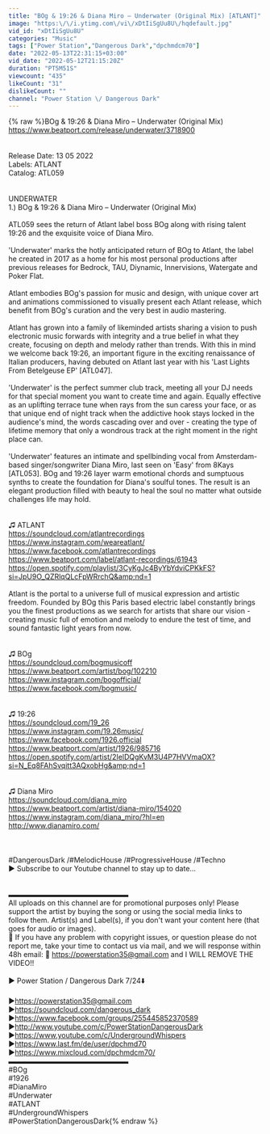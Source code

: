```yaml
---
title: "BOg & 19:26 & Diana Miro – Underwater (Original Mix) [ATLANT]"
image: "https:\/\/i.ytimg.com\/vi\/xDtIiSgUu8U\/hqdefault.jpg"
vid_id: "xDtIiSgUu8U"
categories: "Music"
tags: ["Power Station","Dangerous Dark","dpchmdcm70"]
date: "2022-05-13T22:31:15+03:00"
vid_date: "2022-05-12T21:15:20Z"
duration: "PT5M51S"
viewcount: "435"
likeCount: "31"
dislikeCount: ""
channel: "Power Station \/ Dangerous Dark"
---
```

{% raw %}BOg &amp; 19:26 &amp; Diana Miro – Underwater (Original Mix)<br /><a rel="nofollow" target="blank" href="https://www.beatport.com/release/underwater/3718900">https://www.beatport.com/release/underwater/3718900</a><br /><br /><br />Release Date: 13 05 2022<br />Labels: ATLANT<br />Catalog: ATL059<br /><br /><br />UNDERWATER<br />1.) BOg &amp; 19:26 &amp; Diana Miro – Underwater (Original Mix)<br /><br />ATL059 sees the return of Atlant label boss BOg along with rising talent 19:26 and the exquisite voice of Diana Miro.<br /><br />'Underwater' marks the hotly anticipated return of BOg to Atlant, the label he created in 2017 as a home for his most personal productions after previous releases for Bedrock, TAU, Diynamic, Innervisions, Watergate and Poker Flat.<br /><br />Atlant embodies BOg's passion for music and design, with unique cover art and animations commissioned to visually present each Atlant release, which benefit from BOg's curation and the very best in audio mastering.<br /><br />Atlant has grown into a family of likeminded artists sharing a vision to push electronic music forwards with integrity and a true belief in what they create, focusing on depth and melody rather than trends. With this in mind we welcome back 19:26, an important figure in the exciting renaissance of Italian producers, having debuted on Atlant last year with his 'Last Lights From Betelgeuse EP' [ATL047].<br /><br />'Underwater' is the perfect summer club track, meeting all your DJ needs for that special moment you want to create time and again. Equally effective as an uplifting terrace tune when rays from the sun caress your face, or as that unique end of night track when the addictive hook stays locked in the audience's mind, the words cascading over and over - creating the type of lifetime memory that only a wondrous track at the right moment in the right place can.<br /><br />'Underwater' features an intimate and spellbinding vocal from Amsterdam-based singer/songwriter Diana Miro, last seen on 'Easy' from 8Kays [ATL053]. BOg and 19:26 layer warm emotional chords and sumptuous synths to create the foundation for Diana's soulful tones. The result is an elegant production filled with beauty to heal the soul no matter what outside challenges life may hold.<br /><br /><br />♫ ATLANT<br /><a rel="nofollow" target="blank" href="https://soundcloud.com/atlantrecordings">https://soundcloud.com/atlantrecordings</a><br /><a rel="nofollow" target="blank" href="https://www.instagram.com/weareatlant/">https://www.instagram.com/weareatlant/</a><br /><a rel="nofollow" target="blank" href="https://www.facebook.com/atlantrecordings">https://www.facebook.com/atlantrecordings</a><br /><a rel="nofollow" target="blank" href="https://www.beatport.com/label/atlant-recordings/61943">https://www.beatport.com/label/atlant-recordings/61943</a><br /><a rel="nofollow" target="blank" href="https://open.spotify.com/playlist/3CyKgJc4ByYbYdviCPKkFS?si=JpU9O_QZRlqQLcFpWRrchQ&amp;nd=1">https://open.spotify.com/playlist/3CyKgJc4ByYbYdviCPKkFS?si=JpU9O_QZRlqQLcFpWRrchQ&amp;nd=1</a><br /><br />Atlant is the portal to a universe full of musical expression and artistic freedom. Founded by BOg this Paris based electric label constantly brings you the finest productions as we search for artists that share our vision - creating music full of emotion and melody to endure the test of time, and sound fantastic light years from now.<br /><br /><br />♫ BOg <br /><a rel="nofollow" target="blank" href="https://soundcloud.com/bogmusicoff">https://soundcloud.com/bogmusicoff</a><br /><a rel="nofollow" target="blank" href="https://www.beatport.com/artist/bog/102210">https://www.beatport.com/artist/bog/102210</a><br /><a rel="nofollow" target="blank" href="https://www.instagram.com/bogofficial/">https://www.instagram.com/bogofficial/</a><br /><a rel="nofollow" target="blank" href="https://www.facebook.com/bogmusic/">https://www.facebook.com/bogmusic/</a><br /><br /><br />♫ 19:26<br /><a rel="nofollow" target="blank" href="https://soundcloud.com/19_26">https://soundcloud.com/19_26</a><br /><a rel="nofollow" target="blank" href="https://www.instagram.com/19.26music/">https://www.instagram.com/19.26music/</a><br /><a rel="nofollow" target="blank" href="https://www.facebook.com/1926.official">https://www.facebook.com/1926.official</a><br /><a rel="nofollow" target="blank" href="https://www.beatport.com/artist/1926/985716">https://www.beatport.com/artist/1926/985716</a><br /><a rel="nofollow" target="blank" href="https://open.spotify.com/artist/2IelDQgKvM3U4P7HVVmaOX?si=N_Eq8FAhSvqitt3AQxobHg&amp;nd=1">https://open.spotify.com/artist/2IelDQgKvM3U4P7HVVmaOX?si=N_Eq8FAhSvqitt3AQxobHg&amp;nd=1</a><br /><br /><br />♫ Diana Miro<br /><a rel="nofollow" target="blank" href="https://soundcloud.com/diana_miro">https://soundcloud.com/diana_miro</a><br /><a rel="nofollow" target="blank" href="https://www.beatport.com/artist/diana-miro/154020">https://www.beatport.com/artist/diana-miro/154020</a><br /><a rel="nofollow" target="blank" href="https://www.instagram.com/diana_miro/?hl=en">https://www.instagram.com/diana_miro/?hl=en</a><br /><a rel="nofollow" target="blank" href="http://www.dianamiro.com/">http://www.dianamiro.com/</a><br /><br /><br /><br />#DangerousDark /#MelodicHouse /#ProgressiveHouse /#Techno<br />► Subscribe to our Youtube channel to stay up to date...<br /><br /><br />▬▬▬▬▬▬▬▬▬▬▬▬▬▬▬▬▬<br />All uploads on this channel are for promotional purposes only! Please support the artist by buying the song or using the social media links to follow them. Artist(s) and Label(s), if you don't want your content here (that goes for audio or images).<br />🚫 If you have any problem with copyright issues, or question please do not report me, take your time to contact us via mail, and we will response within 48h email:  💌     <a rel="nofollow" target="blank" href="https://powerstation35@gmail.com">https://powerstation35@gmail.com</a> and I WILL REMOVE THE VIDEO!! <br /><br />► Power Station / Dangerous Dark 7/24⬇️<br /><br />►<a rel="nofollow" target="blank" href="https://powerstation35@gmail.com">https://powerstation35@gmail.com</a><br />►<a rel="nofollow" target="blank" href="https://soundcloud.com/dangerous_dark">https://soundcloud.com/dangerous_dark</a><br />►<a rel="nofollow" target="blank" href="https://www.facebook.com/groups/255445852370589">https://www.facebook.com/groups/255445852370589</a><br />►<a rel="nofollow" target="blank" href="http://www.youtube.com/c/PowerStationDangerousDark">http://www.youtube.com/c/PowerStationDangerousDark</a><br />►<a rel="nofollow" target="blank" href="https://www.youtube.com/c/UndergroundWhispers">https://www.youtube.com/c/UndergroundWhispers</a><br />►<a rel="nofollow" target="blank" href="https://www.last.fm/de/user/dpchmd70">https://www.last.fm/de/user/dpchmd70</a><br />►<a rel="nofollow" target="blank" href="https://www.mixcloud.com/dpchmdcm70/">https://www.mixcloud.com/dpchmdcm70/</a><br />▬▬▬▬▬▬▬▬▬▬▬▬▬▬▬▬▬<br />#BOg<br />#1926<br />#DianaMiro<br />#Underwater <br />#ATLANT<br />#UndergroundWhispers<br />#PowerStationDangerousDark{% endraw %}
